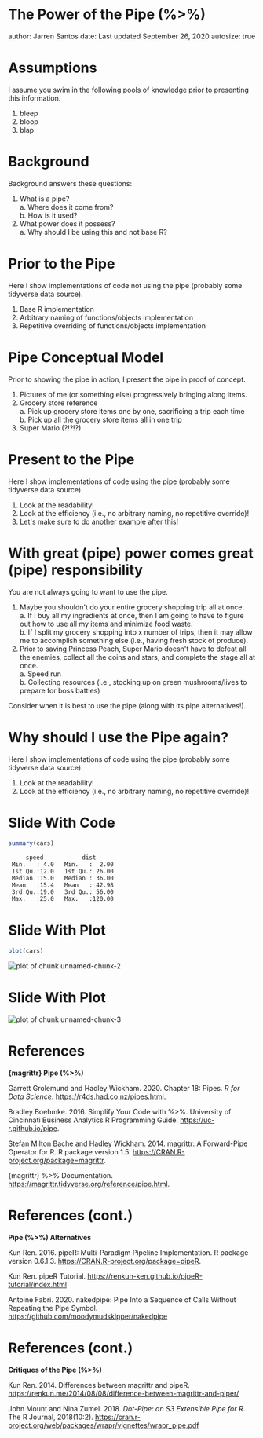 The Power of the Pipe (%>%)
========================================================
author: Jarren Santos
date: Last updated September 26, 2020
autosize: true



Assumptions
========================================================
I assume you swim in the following pools of knowledge prior to presenting this information.

1. bleep
2. bloop
3. blap



Background
========================================================
Background answers these questions:

1. What is a pipe?  
  a. Where does it come from?  
  b. How is it used?
2. What power does it possess?  
  a. Why should I be using this and not base R?



Prior to the Pipe
========================================================
Here I show implementations of code not using the pipe (probably some tidyverse data source).

1. Base R implementation
2. Arbitrary naming of functions/objects implementation
3. Repetitive overriding of functions/objects implementation



Pipe Conceptual Model
========================================================
Prior to showing the pipe in action, I present the pipe in proof of concept.

1. Pictures of me (or something else) progressively bringing along items.
2. Grocery store reference  
  a. Pick up grocery store items one by one, sacrificing a trip each time  
  b. Pick up all the grocery store items all in one trip
3. Super Mario (?!?!?)



Present to the Pipe
========================================================
Here I show implementations of code using the pipe (probably some tidyverse data source).

1. Look at the readability!
2. Look at the efficiency (i.e., no arbitrary naming, no repetitive override)!
3. Let's make sure to do another example after this!



With great (pipe) power comes great (pipe) responsibility
========================================================
You are not always going to want to use the pipe.

1. Maybe you shouldn't do your entire grocery shopping trip all at once.  
  a. If I buy all my ingredients at once, then I am going to have to figure out how to use all my items and minimize food waste.  
  b. If I split my grocery shopping into x number of trips, then it may allow me to accomplish something else (i.e., having fresh stock of produce).
2. Prior to saving Princess Peach, Super Mario doesn't have to defeat all the enemies, collect all the coins and stars, and complete the stage all at once.  
  a. Speed run  
  b. Collecting resources (i.e., stocking up on green mushrooms/lives to prepare for boss battles)  

Consider when it is best to use the pipe (along with its pipe alternatives!).



Why should I use the Pipe again?
========================================================
Here I show implementations of code using the pipe (probably some tidyverse data source).

1. Look at the readability!
2. Look at the efficiency (i.e., no arbitrary naming, no repetitive override)!



Slide With Code
========================================================


```r
summary(cars)
```

```
     speed           dist       
 Min.   : 4.0   Min.   :  2.00  
 1st Qu.:12.0   1st Qu.: 26.00  
 Median :15.0   Median : 36.00  
 Mean   :15.4   Mean   : 42.98  
 3rd Qu.:19.0   3rd Qu.: 56.00  
 Max.   :25.0   Max.   :120.00  
```

Slide With Plot
========================================================


```r
plot(cars)
```

![plot of chunk unnamed-chunk-2](slides-figure/unnamed-chunk-2-1.png)

Slide With Plot
========================================================

![plot of chunk unnamed-chunk-3](slides-figure/unnamed-chunk-3-1.png)



References
========================================================
**{magrittr} Pipe (%>%)**

Garrett Grolemund and Hadley Wickham. 2020. Chapter 18: Pipes. *R for Data Science*. https://r4ds.had.co.nz/pipes.html.

Bradley Boehmke. 2016. Simplify Your Code with %>%. University of Cincinnati Business Analytics R Programming Guide. https://uc-r.github.io/pipe.

Stefan Milton Bache and Hadley Wickham. 2014. magrittr: A Forward-Pipe Operator for R. R package version 1.5. https://CRAN.R-project.org/package=magrittr.

{magrittr} %>% Documentation. https://magrittr.tidyverse.org/reference/pipe.html.



References (cont.)
========================================================
**Pipe (%>%) Alternatives**

Kun Ren. 2016. pipeR: Multi-Paradigm Pipeline Implementation. R package version 0.6.1.3. https://CRAN.R-project.org/package=pipeR.

Kun Ren. pipeR Tutorial. https://renkun-ken.github.io/pipeR-tutorial/index.html

Antoine Fabri. 2020. nakedpipe: Pipe Into a Sequence of Calls Without Repeating the Pipe Symbol. https://github.com/moodymudskipper/nakedpipe



References (cont.)
========================================================
**Critiques of the Pipe (%>%)**

Kun Ren. 2014. Differences between magrittr and pipeR. https://renkun.me/2014/08/08/difference-between-magrittr-and-piper/

John Mount and Nina Zumel. 2018. *Dot-Pipe: an S3 Extensible Pipe for R*. The R Journal, 2018(10:2). https://cran.r-project.org/web/packages/wrapr/vignettes/wrapr_pipe.pdf



